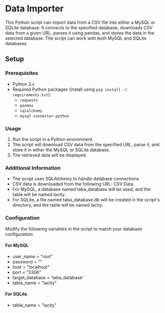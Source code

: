 # Data Importer

This Python script can import data from a CSV file into either a MySQL or SQLite database. It connects to the specified database, downloads CSV data from a given URL, parses it using pandas, and stores the data in the selected database. The script can work with both MySQL and SQLite databases.

## Setup

### Prerequisites

- Python 3.x
- Required Python packages (install using `pip install -r requirements.txt`):
  - `requests`
  - `pandas`
  - `sqlalchemy`
  - `mysql-connector-python`

### Usage
1. Run the script in a Python environment.
2. The script will download CSV data from the specified URL, parse it, and store it in either the MySQL or SQLite database.
3. The retrieved data will be displayed.

### Additional Information
- The script uses SQLAlchemy to handle database connections.
- CSV data is downloaded from the following URL: CSV Data.
- For MySQL, a database named taba_database will be used, and the table will be named lacity.
- For SQLite, a file named taba_database.db will be created in the script's directory, and the table will be named lacity.


### Configuration

Modify the following variables in the script to match your database configuration:

#### For MySQL
- user_name = "root"
- password = ""
- host = "localhost"
- port = "3306"
- target_database = 'taba_database'
- table_name = "lacity"

#### For SQLite
- table_name = "lacity"